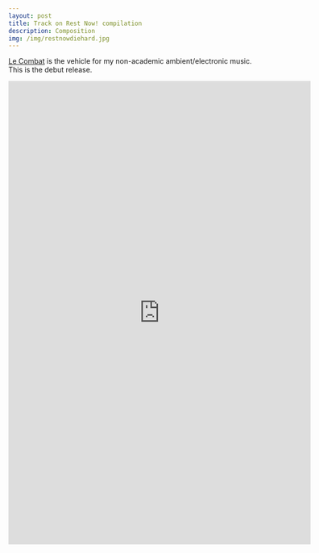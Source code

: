 ```yaml
---
layout: post
title: Track on Rest Now! compilation
description: Composition
img: /img/restnowdiehard.jpg
---
```


[Le Combat](https://en.wikipedia.org/wiki/Combat_(newspaper)) is the vehicle for my  non-academic ambient/electronic music. This is the debut release. 

<p align="center"><iframe style="border: 0; width: 600px; height: 920px;" src="https://bandcamp.com/EmbeddedPlayer/album=2493063298/size=large/bgcol=333333/linkcol=0f91ff/package=1165367189/transparent=true/" seamless><a href="http://music.takearestnow.com/album/die-hard-rest-now-motion-picture-soundtrack">Die Hard (Rest Now! Motion Picture Soundtrack) by Various Artists</a></iframe>
